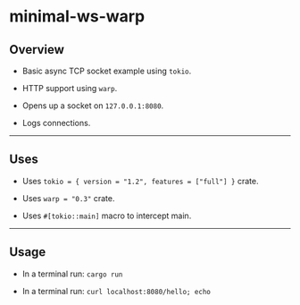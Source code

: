# minimal-ws-warp

## Overview

* Basic async TCP socket example using `tokio`.

* HTTP support using `warp`. 

* Opens up a socket on `127.0.0.1:8080`.

* Logs connections.

---

## Uses

* Uses `tokio = { version = "1.2", features = ["full"] }` crate.

* Uses `warp = "0.3"` crate.

* Uses `#[tokio::main]` macro to intercept main.

---

## Usage

* In a terminal run: `cargo run`

* In a terminal run: `curl localhost:8080/hello; echo`